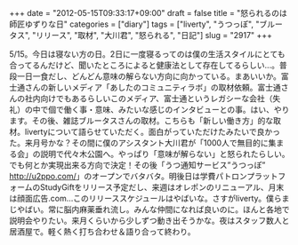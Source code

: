 +++
date = "2012-05-15T09:33:17+09:00"
draft = false
title = "怒られるのは師匠ゆずりな日"
categories = ["diary"]
tags = ["liverty", "うつっぽ", "ブルータス", "リリース", "取材", "大川君", "怒られる", "日記"]
slug = "2917"
+++

5/15。今日は寝ない方の日。2日に一度寝るってのは僕の生活スタイルにとても合ってるんだけど、聞いたところによると健康法として存在してるらしい...。普段一日一食だし、どんどん意味の解らない方向に向かっている。まあいいか。富士通さんの新しいメディア「あしたのコミュニティラボ」の取材依頼。富士通さんの社内向けでもあるらしいこのメディア、富士通というレガシーな会社（失礼）の中で個で働く事・意味、みたいな感じのインタビューとの事。はい、やります。その後、雑誌ブルータスさんの取材。こちらも「新しい働き方」的な取材。livertyについて語らせていただく。面白がっていただけたみたいで良かった。来月号かな？その間に僕のアシスタント大川君が「1000人で無目的に集まる会」の説明で代々木公園へ。やっぱり「意味が解らない」と怒られたらしい。でも何とか実現出来る方向で決定！その後「うつ通知サービス”うつっぽ” <a href="http://u2ppo.com/">http://u2ppo.com/</a>」のオープンでバタバタ。明後日は学費パトロンプラットフォームのStudyGiftをリリース予定だし、来週はオレポンのリニューアル、月末は顔面広告.com…このリリーススケジュールはやばいな。さすがliverty。僕らまじやばい。常に脳内麻薬垂れ流し。みんな仲間になれば良いのに。ほんと各地で説明会やりたい。来月くらいから少しずつ動き出そうかな。夜はスタッフ数人と居酒屋で。軽く熱く打ち合わせ＆語り合って終わり。
